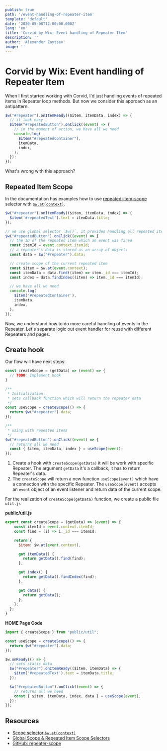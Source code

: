 ```yaml
---
publish: true
path: '/event-handling-of-repeater-item'
template: 'default'
date: '2020-05-08T12:00:00.000Z'
lang: 'en'
title: 'Corvid by Wix: Event handling of Repeater Item'
description: ''
author: 'Alexander Zaytsev'
image: ''
---
```


# Corvid by Wix: Event handling of Repeater Item

When I first started working with Corvid, I'd just handling events of repeated items in Repeater loop methods. But now we consider this approach as an antipattern.

```js
$w("#repeater").onItemReady(($item, itemData, index) => {
  // it look easy
  $item("#repeatedButton").onClick((event) => {
    // in the moment of action, we have all we need
    console.log(
      $item("#repeatedContainer"),
      itemData,
      index,
    );
  });
});
```

What's wrong with this approach?

## Repeated Item Scope

In the documentation has examples how to use [repeated-item-scope](https://www.wix.com/corvid/reference/$w.Repeater.html#repeated-item-scope) selector with [`$w.at(context)`](https://www.wix.com/corvid/reference/$w.html#at).

```js
$w("#repeater").onItemReady(($item, itemData, index) => {
  $item('#repeatedText').text = itemData.title;
});

// we use global selector `$w()`, it provides handling all repeated items
$w("#repeatedButton").onClick((event) => {
  // the ID of the repeated item which an event was fired
  const itemId = event.context.itemId;
  // a repeater's data is stored as an array of objects
  const data = $w("#repeater").data;

  // create scope of the current repeated item
  const $item = $w.at(event.context);
  const itemData = data.find((item) => item._id === itemId);
  const index = data.findIndex((item) => item._id === itemId);

  // we have all we need
  console.log(
    $item('#repeatedContainer'),
    itemData,
    index,
  );
});
```

Now, we understand how to do more careful handling of events in the Repeater. Let's separate logic out event handler for reuse with different Repeaters and pages.

## Create hook

Our flow will have next steps:

```js
const createScope = (getData) => (event) => {
  // TODO: Implement hook
}

/**
 * Initialization:
 * sets callback function which will return the repeater data
 */
const useScope = createScope(() => {
  return $w("#repeater").data;
});

/**
 * using with repeated items
 */
$w("#repeatedButton").onClick((event) => {
  // returns all we need
  const { $item, itemData, index } = useScope(event);
});
```

1. Create a hook with `createScope(getData)` it will be work with specific Repeater. The argument `getData` it's a callback, it has to return Repeater's data.
2. The `createScope` will return a new function `useScope(event)` which have a connection with the specific Repeater. The `useScope(event)` accepts an `event` object of an event listener and return data of the current scope.

For the realization of `createScope(getData)` function, we create a public file `util.js`

**public/util.js**
```js
export const createScope = (getData) => (event) => {
    const itemId = event.context.itemId;
    const find = (i) => i._id === itemId;

    return {
      $item: $w.at(event.context),

      get itemData() {
        return getData().find(find);
      },

      get index() {
        return getData().findIndex(find);
      },

      get data() {
        return getData();
      },
    };
  };
}
```

**HOME Page Code**
```js
import { createScope } from "public/util";

const useScope = createScope(() => {
  return $w("#repeater").data;
});

$w.onReady(() => {
  // sets static data
  $w("#repeater").onItemReady(($item, itemData) => {
    $item('#repeatedText').text = itemData.title;
  });

  $w("#repeatedButton").onClick((event) => {
    // returns all we need
    const { $item, itemData, index, data } = useScope(event);
  });
});
```

## Resources

- [Scope selector `$w.at(context)`](https://www.wix.com/corvid/reference/$w.html#at)
- [Global Scope & Repeated Item Scope Selectors](https://www.wix.com/corvid/reference/$w.Repeater.html#global-scope)
- [GitHub: repeater-scope](https://github.com/shoonia/repeater-scope)
